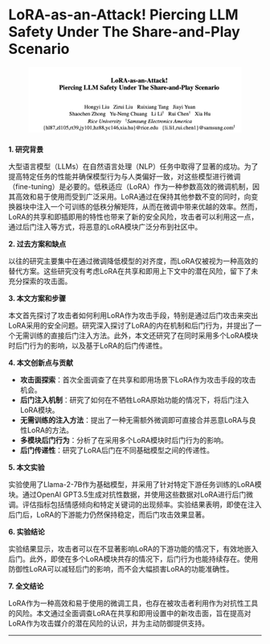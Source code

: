 # LoRA-as-an-Attack! Piercing LLM Safety Under The Share-and-Play Scenario

<figure><img src="../.gitbook/assets/image (5) (1) (1) (1) (1) (1) (1) (1).png" alt=""><figcaption></figcaption></figure>

####

**1. 研究背景**

大型语言模型（LLMs）在自然语言处理（NLP）任务中取得了显著的成功。为了提高特定任务的性能并确保模型行为与人类偏好一致，对这些模型进行微调（fine-tuning）是必要的。低秩适应（LoRA）作为一种参数高效的微调机制，因其高效和易于使用而受到广泛采用。LoRA通过在保持其他参数不变的同时，向变换器块中注入一个可训练的低秩分解矩阵，从而在微调中带来优越的效率。然而，LoRA的共享和即插即用的特性也带来了新的安全风险，攻击者可以利用这一点，通过后门注入等方式，将恶意的LoRA模块广泛分布到社区中。

**2. 过去方案和缺点**

以往的研究主要集中在通过微调降低模型的对齐度，而LoRA仅被视为一种高效的替代方案。这些研究没有考虑LoRA在共享和即用上下文中的潜在风险，留下了未充分探索的攻击面。

**3. 本文方案和步骤**

本文首先探讨了攻击者如何利用LoRA作为攻击手段，特别是通过后门攻击来突出LoRA采用的安全问题。研究深入探讨了LoRA的内在机制和后门行为，并提出了一个无需训练的直接后门注入方法。此外，本文还研究了在同时采用多个LoRA模块时后门行为的影响，以及基于LoRA的后门传递性。

**4. 本文创新点与贡献**

* **攻击面探索**：首次全面调查了在共享和即用场景下LoRA作为攻击手段的攻击机会。
* **后门注入机制**：研究了如何在不牺牲LoRA原始功能的情况下，将后门注入LoRA模块。
* **无需训练的注入方法**：提出了一种无需额外微调即可直接合并恶意LoRA与良性LoRA的方法。
* **多模块后门行为**：分析了在采用多个LoRA模块时后门行为的影响。
* **后门传递性**：研究了LoRA后门在不同基础模型之间的传递性。

**5. 本文实验**

实验使用了Llama-2-7B作为基础模型，并采用了针对特定下游任务训练的LoRA模块。通过OpenAI GPT3.5生成对抗性数据，并使用这些数据对LoRA进行后门微调。评估指标包括情感倾向和特定关键词的出现频率。实验结果表明，即使在注入后门后，LoRA的下游能力仍然保持稳定，而后门攻击效果显著。

**6. 实验结论**

实验结果显示，攻击者可以在不显著影响LoRA的下游功能的情况下，有效地嵌入后门。此外，即使在多个LoRA模块共存的情况下，后门行为也能持续存在。使用防御性LoRA可以减轻后门的影响，而不会大幅损害LoRA的功能准确性。

**7. 全文结论**

LoRA作为一种高效和易于使用的微调工具，也存在被攻击者利用作为对抗性工具的风险。本文通过全面调查LoRA在共享和即用设置中的新攻击面，旨在提高对LoRA作为攻击媒介的潜在风险的认识，并为主动防御提供支持。

***

